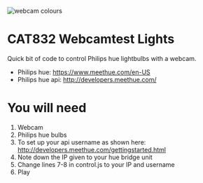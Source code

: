 ![webcam colours](http://cattopus23.com/img/panel-CAT832.jpg)

CAT832 Webcamtest Lights
========================

Quick bit of code to control Philips hue lightbulbs with a webcam.

+ Philips hue: https://www.meethue.com/en-US
+ Philips hue api: http://developers.meethue.com/

You will need
=============

1. Webcam
2. Philips hue bulbs
3. To set up your api username as shown here: http://developers.meethue.com/gettingstarted.html
4. Note down the IP given to your hue bridge unit
5. Change lines 7-8 in control.js to your IP and username
6. Play
